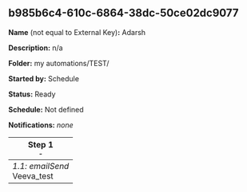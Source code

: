 ## b985b6c4-610c-6864-38dc-50ce02dc9077

**Name** (not equal to External Key)**:** Adarsh

**Description:** n/a

**Folder:** my automations/TEST/

**Started by:** Schedule

**Status:** Ready

**Schedule:** Not defined

**Notifications:** _none_


| Step 1<br>_<small>-</small>_ |
| --- |
| _1.1: emailSend_<br>Veeva_test |
